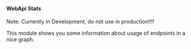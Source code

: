 #### WebApi Stats

Note: Currently in Development, do not use in production!!!!

This module shows you some information about usage of endpoints in a nice graph.
